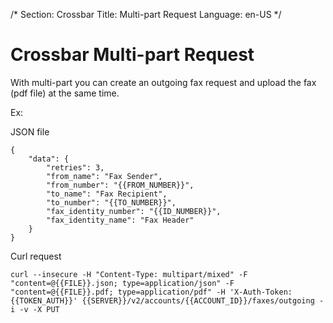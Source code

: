 /*
Section: Crossbar
Title: Multi-part Request
Language: en-US
*/

# Crossbar Multi-part Request

With multi-part you can create an outgoing fax request and upload the fax (pdf file) at the same time.

Ex:

JSON file

```
{
    "data": {
        "retries": 3,
        "from_name": "Fax Sender",
        "from_number": "{{FROM_NUMBER}}",
        "to_name": "Fax Recipient",
        "to_number": "{{TO_NUMBER}}",
        "fax_identity_number": "{{ID_NUMBER}}",
        "fax_identity_name": "Fax Header"
    }
}
```

Curl request

`curl --insecure -H "Content-Type: multipart/mixed" -F "content=@{{FILE}}.json; type=application/json" -F "content=@{{FILE}}.pdf; type=application/pdf" -H 'X-Auth-Token: {{TOKEN_AUTH}}' {{SERVER}}/v2/accounts/{{ACCOUNT_ID}}/faxes/outgoing -i -v -X PUT`
